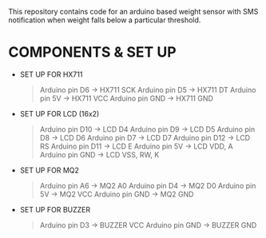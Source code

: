 This repository contains code for an arduino based weight sensor with SMS notification when weight falls below a particular threshold.


# COMPONENTS & SET UP

   - SET UP FOR HX711
      > Arduino pin D6 -> HX711 SCK
      > Arduino pin D5 -> HX711 DT
      > Arduino pin 5V -> HX711 VCC
      > Arduino pin GND -> HX711 GND
   

   - SET UP FOR LCD (16x2)
      > Arduino pin D10 -> LCD D4
      > Arduino pin D9 -> LCD D5
      > Arduino pin D8 -> LCD D6
      > Arduino pin D7 -> LCD D7
      > Arduino pin D12 -> LCD RS
      > Arduino pin D11 -> LCD E
      > Arduino pin 5V -> LCD VDD, A
      > Arduino pin GND -> LCD VSS, RW, K


   - SET UP FOR MQ2
      > Arduino pin A6 -> MQ2 A0
      > Arduino pin D4 -> MQ2 D0
      > Arduino pin 5V -> MQ2 VCC
      > Arduino pin GND -> MQ2 GND


   - SET UP FOR BUZZER
      > Arduino pin D3 -> BUZZER VCC
      > Arduino pin GND -> BUZZER GND